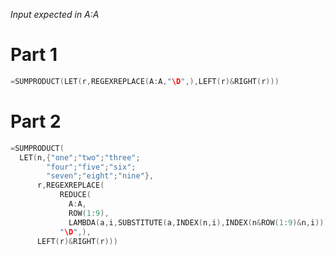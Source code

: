 _Input expected in A:A_

# Part 1

```cpp
=SUMPRODUCT(LET(r,REGEXREPLACE(A:A,"\D",),LEFT(r)&RIGHT(r)))
```

# Part 2

```cpp
=SUMPRODUCT(
  LET(n,{"one";"two";"three";
        "four";"five";"six";
        "seven";"eight";"nine"},
      r,REGEXREPLACE(
           REDUCE(
             A:A,
             ROW(1:9),
             LAMBDA(a,i,SUBSTITUTE(a,INDEX(n,i),INDEX(n&ROW(1:9)&n,i)))),
           "\D",),
      LEFT(r)&RIGHT(r)))
```
